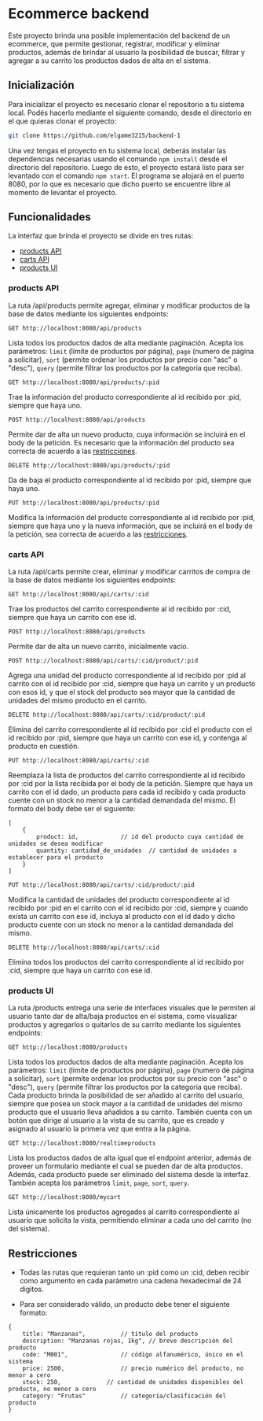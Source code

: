 # Ecommerce backend

Este proyecto brinda una posible implementación del backend de un ecommerce, que permite gestionar, registrar, modificar y eliminar productos, además de brindar al usuario la posibilidad de buscar, filtrar y agregar a su carrito los productos dados de alta en el sistema.

## Inicialización

Para inicializar el proyecto es necesario clonar el repositorio a tu sistema local. Podés hacerlo mediante el siguiente comando, desde el directorio en el que quieras clonar el proyecto:

```bash
git clone https://github.com/elgame3215/backend-1
```

Una vez tengas el proyecto en tu sistema local, deberás instalar las dependencias necesarias usando el comando `npm install` desde el directorio del repositorio. Luego de esto, el proyecto estará listo para ser levantado con el comando `npm start`. El programa se alojará en el puerto 8080, por lo que es necesario que dicho puerto se encuentre libre al momento de levantar el proyecto.

## Funcionalidades

La interfaz que brinda el proyecto se divide en tres rutas:

- [products API](#products-API)
- [carts API](#carts-API)
- [products UI](#products-UI)

### products API

La ruta /api/products permite agregar, eliminar y modificar productos de la base de datos mediante los siguientes endpoints:

```
GET http://localhost:8080/api/products
```

Lista todos los productos dados de alta mediante paginación.
Acepta los parámetros: `limit` (limite de productos por página), `page` (numero de página a solicitar), `sort` (permite ordenar los productos por precio con "asc" o "desc"), `query` (permite filtrar los productos por la categoria que reciba).

```
GET http://localhost:8080/api/products/:pid
```

Trae la información del producto correspondiente al id recibido por :pid, siempre que haya uno.

```
POST http://localhost:8080/api/products
```

Permite dar de alta un nuevo producto, cuya información se incluirá en el body de la petición. Es necesario que la información del producto sea correcta de acuerdo a las [restricciones](#restricciones).

```
DELETE http://localhost:8080/api/products/:pid
```

Da de baja el producto correspondiente al id recibido por :pid, siempre que haya uno.

```
PUT http://localhost:8080/api/products/:pid
```

Modifica la información del producto correspondiente al id recibido por :pid, siempre que haya uno y la nueva información, que se incluirá en el body de la petición, sea correcta de acuerdo a las [restricciones](#restricciones).

### carts API

La ruta /api/carts permite crear, eliminar y modificar carritos de compra de la base de datos mediante los siguientes endpoints:

```
GET http://localhost:8080/api/carts/:cid
```

Trae los productos del carrito correspondiente al id recibido por :cid, siempre que haya un carrito con ese id.

```
POST http://localhost:8080/api/products
```

Permite dar de alta un nuevo carrito, inicialmente vacío.

```
POST http://localhost:8080/api/carts/:cid/product/:pid
```

Agrega una unidad del producto correspondiente al id recibido por :pid al carrito con el id recibido por :cid, siempre que haya un carrito y un producto con esos id, y que el stock del producto sea mayor que la cantidad de unidades del mismo producto en el carrito.

```
DELETE http://localhost:8080/api/carts/:cid/product/:pid
```

Elimina del carrito correspondiente al id recibido por :cid el producto con el id recibido por :pid, siempre que haya un carrito con ese id, y contenga al producto en cuestión.

```
PUT http://localhost:8080/api/carts/:cid
```

Reemplaza la lista de productos del carrito correspondiente al id recibido por :cid por la lista recibida por el body de la petición. Siempre que haya un carrito con el id dado, un producto para cada id recibido y cada producto cuente con un stock no menor a la cantidad demandada del mismo.
El formato del body debe ser el siguiente:

```JS
[
	{
		product: id,			// id del producto cuya cantidad de unidades se desea modificar
		quantity: cantidad_de_unidades	// cantidad de unidades a establecer para el producto
	}
]
```

```
PUT http://localhost:8080/api/carts/:cid/product/:pid
```

Modifica la cantidad de unidades del producto correspondiente al id recibido por :pid en el carrito con el id recibido por :cid, siempre y cuando exista un carrito con ese id, incluya al producto con el id dado y dicho producto cuente con un stock no menor a la cantidad demandada del mismo.

```
DELETE http://localhost:8080/api/carts/:cid
```

Elimina todos los productos del carrito correspondiente al id recibido por :cid, siempre que haya un carrito con ese id.

### products UI

La ruta /products entrega una serie de interfaces visuales que le permiten al usuario tanto dar de alta/baja productos en el sistema, como visualizar productos y agregarlos o quitarlos de su carrito mediante los siguientes endpoints:

```
GET http://localhost:8080/products
```

Lista todos los productos dados de alta mediante paginación.
Acepta los parámetros: `limit` (limite de productos por página), `page` (numero de página a solicitar), `sort` (permite ordenar los productos por su precio con "asc" o "desc"), `query` (permite filtrar los productos por la categoria que reciba).
Cada producto brinda la posibilidad de ser añadido al carrito del usuario, siempre que posea un stock mayor a la cantidad de unidades del mismo producto que el usuario lleva añadidos a su carrito.
También cuenta con un botón que dirige al usuario a la vista de su carrito, que es creado y asignado al usuario la primera vez que entra a la página.

```
GET http://localhost:8080/realtimeproducts
```

Lista los productos dados de alta igual que el endpoint anterior, además de proveer un formulario mediante el cual se pueden dar de alta productos. Además, cada producto puede ser eliminado del sistema desde la interfaz.
También acepta los parámetros `limit`, `page`, `sort`, `query`.

```
GET http://localhost:8080/mycart
```

Lista únicamente los productos agregados al carrito correspondiente al usuario que solicita la vista, permitiendo eliminar a cada uno del carrito (no del sistema).

## Restricciones

- Todas las rutas que requieran tanto un :pid como un :cid, deben recibir como argumento en cada parámetro una cadena hexadecimal de 24 digitos.

- Para ser considerado válido, un producto debe tener el siguiente formato:

```JS
{
	title: "Manzanas",			// título del producto
	description: "Manzanas rojas, 1kg",	// breve descripción del producto
	code: "M001",				// código alfanumérico, único en el sistema
	price: 2500,				// precio numérico del producto, no menor a cero
	stock: 250,				// cantidad de unidades disponibles del producto, no menor a cero
	category: "Frutas"			// categoría/clasificación del producto
}
```
